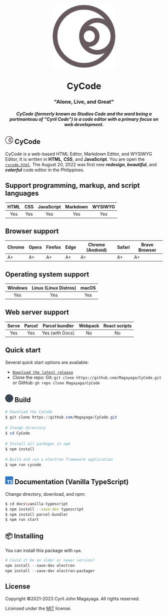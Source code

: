 <p align="center">
  <a href="https://github.com/Magayaga/CyCode#CyCode">
    <img src="images/logo.svg" width="200" height="200">
  </a>
</p>

<h1 align="center">CyCode</h1>
<h3 align="center">"Alone, Live, and Great"</h3>

<h5 align="center">CyCode (formerly known as Studios Code and the word being a portmanteau of "Cyril Code") is a code editor with a primary focus on web development.</h5>

<h2>
    <img src="images/logo.svg" width="25" height="25"> CyCode
</h2>

CyCode is a web-based HTML Editor, Markdown Editor, and WYSIWYG Editor, It is written in **HTML**, **CSS**, and **JavaScript**. You are open the [`cycode.html`](./src/cycode.html). The August 20, 2022 was first new **_redesign_**, **_beautiful_**, and **_colorful_** code editor in the Philippines.

## Support programming, markup, and script languages

| HTML | CSS | JavaScript | Markdown | WYSIWYG |
|:-:|:-:|:-:|:-:|:-:|
| Yes | Yes | Yes | Yes | Yes |

## Browser support

| Chrome | Opera | Firefox | Edge | Chrome (Android) | Safari | Brave Browser |
|--------|-------|---------|------|------------------|--------|---------------|
| A+     | A+    | A+      | A+   | A+               | A+     | A+            |

## Operating system support

| Windows | Linux (Linux Distros) | macOS |
|:-------:|:---------------------:|:-----:|
|Yes      |Yes                    |Yes    |

## Web server support

| Serve | Parcel | Parcel bundler | Webpack | React scripts |
|:-----:|:------:|:--------------:|:-------:|:-------------:|
|Yes    |Yes     |Yes (with Docs) |No       |No             |

<h2>
    Quick start
</h2>

Several quick start options are available:

* [`Download the latest release`](https://github.com/Magayaga/CyCode/archive/v1.3.0.zip)
* Clone the repo: Git: `git clone https://github.com/Magayaga/CyCode.git` or GitHub: `gh repo clone Magayaga/CyCode`

<h2>
    <img src="images/Electron_Software_Framework_Logo.svg" width="25" height="25"> Build
</h2>

```powershell
# Download the CyCode
$ git clone https://github.com/Magayaga/CyCode.git

# Change directory
$ cd CyCode

# Install all packages in npm
$ npm install

# Build and run a electron framework application
$ npm run cycode

```

<h2>
    <img src="images/Typescript_logo_2020.svg" width="25" height="25"> Documentation (Vanilla TypeScript)
</h2>

Change directory, download, and npm:
```bash
$ cd docs\vanilla-typescript
$ npm install --save-dev typescript
$ npm install parcel-bundler
$ npm run start
```

## 📦 Installing
You can install this package with `npm`.


```powershell
# Could it be an older or newer version?
npm install --save-dev electron
npm install --save-dev electron-packager
```

## License
Copyright ©2021-2023 Cyril John Magayaga. All rights reserved.

Licensed under the [MIT](LICENSE) license.
